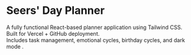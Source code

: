 # Seers' Day Planner

A fully functional React-based planner application using Tailwind CSS.  
Built for Vercel + GitHub deployment.  
Includes task management, emotional cycles, birthday cycles, and dark mode .
